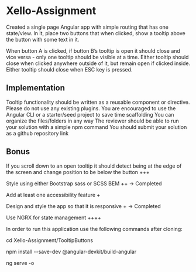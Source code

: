 # Xello-Assignment
Created a single page Angular app with simple routing that has one state/view. In it, place two buttons that when clicked, show a tooltip above the button with some text in it.

When button A is clicked, if button B’s tooltip is open it should close and vice versa - only one tooltip should be visible at a time. Either tooltip should close when clicked anywhere outside of it, but remain open if clicked inside. Either tooltip should close when ESC key is pressed.

Implementation
------------------------

Tooltip functionality should be written as a reusable component or directive. Please do not use any existing plugins.
You are encouraged to use the Angular CLI or a starter/seed project to save time scaffolding
You can organize the files/folders in any way
The reviewer should be able to run your solution with a simple npm command
You should submit your solution as a github repository link


Bonus
-----------

If you scroll down to an open tooltip it should detect being at the edge of the screen and change position to be below the button +++

Style using either Bootstrap sass or SCSS BEM ++ -> Completed

Add at least one accessibility feature +

Design and style the app so that it is responsive + -> Completed

Use NGRX for state management ++++



In order to run this application use the following commands after cloning:

cd Xello-Assignment/TooltipButtons

npm install --save-dev @angular-devkit/build-angular

ng serve -o
